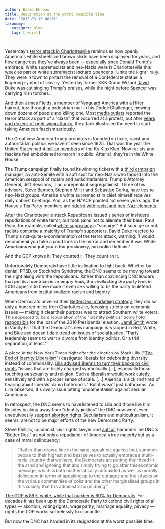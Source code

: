 ```yaml
---
author: David Ehrens
title: Resignation at the worst possible time
date: '2017-08-13 08:00'
taxonomy:
   category: blog
   tag: [resist]
---
```

---
Yesterday's [terror attack in Charlottesville](http://www.cnn.com/2017/08/13/opinions/charlottesville-act-of-domestic-terrorism-bergen/index.html) reminds us how openly America's white sheets and brown shirts have been displayed for years, and how dangerous they've always been — especially since Donald Trump's embrace. White supremacists and neo-Nazis were in Charlottesville this week as part of white supremacist Richard Spencer's "Unite the Right" rally. They were in town to protest the removal of a Confederate statue, a lingering symbol of slavery. Yesterday former KKK Grand Wizard [David Duke](http://www.huffingtonpost.com/entry/david-duke-charlottesville-rally-trump_us_598f3ca8e4b0909642974a10) was out singing Trump's praises, while the night before [Spencer](http://www.cbsnews.com/news/charlottesville-protest-richard-spender-kkk-robert-e-lee-statue/) was carrying Klan torches.

And then James Fields, a member of [Vanguard America](http://www.nydailynews.com/news/national/charlottesville-suspect-held-hate-group-shield-attack-article-1.3407245) with a Hitler haircut, tore through a pedestrian mall in his Dodge Challenger, mowing down dozens of people and killing one. Most [media outlets](http://fair.org/home/for-media-driving-into-a-crowd-of-protesters-is-a-clash/) reported the terror attack as part of a "clash" that occurred at a protest, but after [years and dozens of right-wing attacks](https://www.splcenter.org/20100126/terror-right), the attack illustrated the need to start taking American fascism seriously.

The Great new America Trump promises is founded on toxic, racist and authoritarian politics we haven't seen since 1925. That was the year the United States had [4 million members](http://www.splcenter.org/fighting-hate/extremist-files/ideology/ku-klux-klan) of the Ku Klux Klan. Now racists and fascists feel emboldened to march in public. After all, they're in the White House.

The Trump campaign finally found its winning ticket with a [third campaign manager, an anti-Semite](http://forward.com/news/354329/will-steve-bannon-be-the-anti-semitic-firebrand-in-donald-trumps-inner-circ/) with a soft spot for neo-Nazis who tapped into the American cesspool of racism and authoritarianism. Trump's Attorney General, Jeff Sessions, is an unrepentant segregationist. Three of his advisors, Steve Bannon, Stephen Miller and Sebastian Gorka, have ties to neo-Nazi groups. America's white supremacist in chief himself receives daily cabinet briefings. And, as the NAACP pointed out seven years ago, the House's Tea Party members are [riddled with racist and neo-Nazi elements](https://web.archive.org/web/20161006025644/http://naacp.3cdn.net/36b2014e1dddfe3c81_v7m6bls07.pdf).

After the Charlottesville attack Republicans issued a series of insincere repudiations of white terror, but took pains not to alienate their base. Paul Ryan, for example, called [white supremacy](http://thehill.com/homenews/house/346361-ryan-white-supremacy-is-a-scourge) a "scourge." But scourge or not, racists comprise a [majority](http://www.publicpolicypolling.com/pdf/2015/PPP_Release_National_90115.pdf) of Trump's supporters. David Duke reacted to Trump's not-quite-a-condemnation of the terror attack, warning: "I would recommend you take a good look in the mirror and remember it was White Americans who put you in the presidency, not radical leftists."

And the GOP knows it. They courted it. They count on it.

Unfortunately Democrats have little inclination to fight back. Whether by denial, PTSD, or Stockholm Syndrome, the DNC seems to be moving toward the right along with the Republicans. Rather than convincing DNC leaders that political centrism is an empty husk, the shellacking the party took in 2016 appears to have made it even *less* willing to be the party to defend Americans from institutionalized racism and bigotry.

When Democrats unveiled their [Better Deal marketing strategy](http://www.nationalreview.com/article/449815/democrats-better-deal-falls-flat), they did so only a hundred miles from Charlottesville, focusing strictly on economic issues — making it clear their purpose was to attract Southern white voters. This appeared to be a repudiation of the "identity politics" [some hold responsible](http://www.nationalreview.com/article/442534/identity-politics-tim-ryan-mark-lilla-call-end-democrats) for the loss of the 2016 Presidential election. [Jamil Smith](https://www.vanityfair.com/news/2017/08/why-the-democrats-better-deal-is-political-suicide) wrote in Vanity Fair that the Democrat's new campaign is wrapped in Red, White, and Blue and doesn't dare tread on issues of social justice: "Party leadership seems to want a divorce from identity politics. Or a trial separation, at least."

A piece in the New York Times right after the election by Mark Lilla ("[The End of Identity Liberalism](http://www.nytimes.com/2016/11/20/opinion/sunday/the-end-of-identity-liberalism.html)") castigated liberals for celebrating diversity instead of commonality. [Lilla advised liberals to turn their backs on civil rights](http://verysmartbrothas.com/mark-lillas-the-end-of-identity-liberalism-is-the-whitest-thing-ive-ever-read/) "issues that are highly charged symbolically \[\...\], especially those touching on sexuality and religion. Such a liberalism would work quietly, sensitively and with a proper sense of scale. \[\...\] America is sick and tired of hearing about liberals' damn bathrooms." But it wasn't just bathrooms. As Lilla observed, it's *every* issue pitting fundamentalism against secular Americans.

In retrospect, the DNC seems to have listened to Lilla and those like him. Besides backing away from "identity politics" the DNC now won't even unequivocally support [abortion rights](http://thehill.com/homenews/campaign/330992-dems-struggle-with-abortion-litmus-test). Secularism and multiculturalism, it seems, are not to be major efforts of the new Democratic Party.

Steve Phillips, columnist, civil rights lawyer and [author](https://www.goodreads.com/book/show/25159295-brown-is-the-new-white), hammers the DNC's "Better Deal" as not only a repudiation of America's true majority but as a case of moral delinquency:

> "Rather than draw a line in the sand, speak out against that, summon people to their highest and best selves to actually embrace a multi-racial country that we have, the Democrats are putting their head in the sand and ignoring that and simply trying to go after this economic message, which is both mathematically unfounded as well as morally delinquent in terms of speaking up to the outrages and the attacks on the various communities of color and the other marginalized groups in this society that this administration is doing."

[The GOP is 89% white, while that number is 60% for Democrats](http://www.gallup.com/poll/160373/democrats-racially-diverse-republicans-mostly-white.aspx). For decades it has been up to the Democratic Party to defend civil rights of all types — abortion, voting rights, wage parity, marriage equality, privacy — rights the GOP works so tirelessly to dismantle.

But now the DNC has handed in its resignation at the worst possible time.
